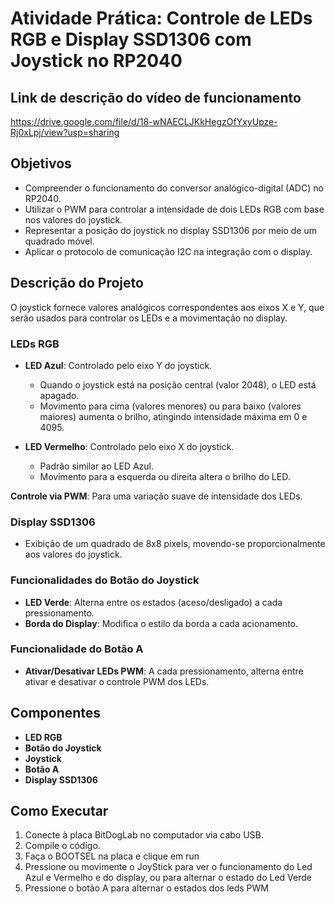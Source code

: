 
# Atividade Prática: Controle de LEDs RGB e Display SSD1306 com Joystick no RP2040

## Link de descrição do vídeo de funcionamento
https://drive.google.com/file/d/18-wNAECLJKkHegzOfYxyUpze-Rj0xLpj/view?usp=sharing

## Objetivos

- Compreender o funcionamento do conversor analógico-digital (ADC) no RP2040.
- Utilizar o PWM para controlar a intensidade de dois LEDs RGB com base nos valores do joystick.
- Representar a posição do joystick no display SSD1306 por meio de um quadrado móvel.
- Aplicar o protocolo de comunicação I2C na integração com o display.

## Descrição do Projeto

O joystick fornece valores analógicos correspondentes aos eixos X e Y, que serão usados para controlar os LEDs e a movimentação no display.

### LEDs RGB
- **LED Azul**: Controlado pelo eixo Y do joystick.
  - Quando o joystick está na posição central (valor 2048), o LED está apagado.
  - Movimento para cima (valores menores) ou para baixo (valores maiores) aumenta o brilho, atingindo intensidade máxima em 0 e 4095.
  
- **LED Vermelho**: Controlado pelo eixo X do joystick.
  - Padrão similar ao LED Azul.
  - Movimento para a esquerda ou direita altera o brilho do LED.

**Controle via PWM**: Para uma variação suave de intensidade dos LEDs.

### Display SSD1306
- Exibição de um quadrado de 8x8 pixels, movendo-se proporcionalmente aos valores do joystick.

### Funcionalidades do Botão do Joystick
- **LED Verde**: Alterna entre os estados (aceso/desligado) a cada pressionamento.
- **Borda do Display**: Modifica o estilo da borda a cada acionamento.

### Funcionalidade do Botão A
- **Ativar/Desativar LEDs PWM**: A cada pressionamento, alterna entre ativar e desativar o controle PWM dos LEDs.

## Componentes
- **LED RGB**
- **Botão do Joystick**
- **Joystick**
- **Botão A**
- **Display SSD1306**

## Como Executar

1. Conecte à placa BitDogLab no computador via cabo USB.
2. Compile o código.
3. Faça o BOOTSEL na placa e clique em run
4. Pressione ou movimente o JoyStick para ver o funcionamento do Led Azul e Vermelho e do display, ou para alternar o estado do Led Verde
5. Pressione o botão A para alternar o estados dos leds PWM
